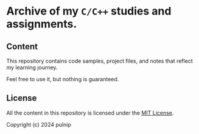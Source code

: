 # Archive of my `C/C++` studies and assignments.

## Content

This repository contains code samples, project files, and notes that reflect my learning journey.

Feel free to use it, but nothing is guaranteed.


## License

All the content in this repository is licensed under the [MIT License](LICENSE.txt).

Copyright (c) 2024 pulnip
